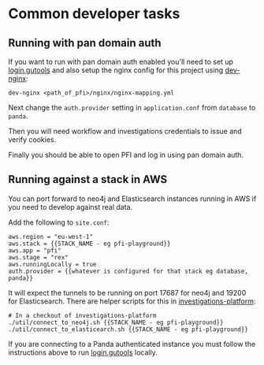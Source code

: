 # Common developer tasks

## Running with pan domain auth

If you want to run with pan domain auth enabled you'll need to set up [login.gutools](https://github.com/guardian/login.gutools)
and also setup the nginx config for this project using [dev-nginx](https://github.com/guardian/dev-nginx):

```
dev-nginx <path_of_pfi>/nginx/nginx-mapping.yml
```

Next change the `auth.provider` setting in `application.conf` from `database` to `panda`.

Then you will need workflow and investigations credentials to issue and verify cookies.

Finally you should be able to open PFI and log in using pan domain auth.

## Running against a stack in AWS

You can port forward to neo4j and Elasticsearch instances running in AWS if you need to develop against real data.

Add the following to `site.conf`:

```
aws.region = "eu-west-1"
aws.stack = {{STACK_NAME - eg pfi-playground}}
aws.app = "pfi"
aws.stage = "rex"
aws.runningLocally = true
auth.provider = {{whatever is configured for that stack eg database, panda}}
```

It will expect the tunnels to be running on port 17687 for neo4j and 19200 for Elasticsearch. There are helper scripts
for this in [investigations-platform](https://github.com/guardian/investigations-platform):

```
# In a checkout of investigations-platform
./util/connect_to_neo4j.sh {{STACK_NAME - eg pfi-playground}}
./util/connect_to_elasticearch.sh {{STACK_NAME - eg pfi-playground}}
```

If you are connecting to a Panda authenticated instance you must follow the instructions above to run
[login.gutools](https://github.com/guardian/login.gutools) locally.